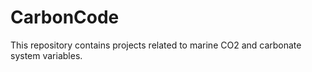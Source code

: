 # CarbonCode
This repository contains projects related to marine CO2 and carbonate system variables.
